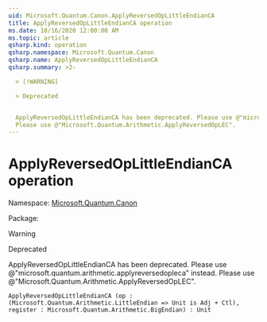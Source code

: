 ```yaml
---
uid: Microsoft.Quantum.Canon.ApplyReversedOpLittleEndianCA
title: ApplyReversedOpLittleEndianCA operation
ms.date: 10/16/2020 12:00:00 AM
ms.topic: article
qsharp.kind: operation
qsharp.namespace: Microsoft.Quantum.Canon
qsharp.name: ApplyReversedOpLittleEndianCA
qsharp.summary: >2-

  > [!WARNING]

  > Deprecated


  ApplyReversedOpLittleEndianCA has been deprecated. Please use @"microsoft.quantum.arithmetic.applyreversedopleca" instead.
  Please use @"Microsoft.Quantum.Arithmetic.ApplyReversedOpLEC".
---
```


# ApplyReversedOpLittleEndianCA operation

Namespace: [Microsoft.Quantum.Canon](xref:Microsoft.Quantum.Canon)

Package: [](https://nuget.org/packages/)


> [!WARNING]
> Deprecated
ApplyReversedOpLittleEndianCA has been deprecated. Please use @"microsoft.quantum.arithmetic.applyreversedopleca" instead.Please use @"Microsoft.Quantum.Arithmetic.ApplyReversedOpLEC".

```Q#
ApplyReversedOpLittleEndianCA (op : (Microsoft.Quantum.Arithmetic.LittleEndian => Unit is Adj + Ctl), register : Microsoft.Quantum.Arithmetic.BigEndian) : Unit
```
